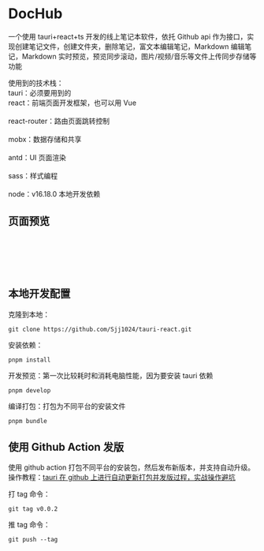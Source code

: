 <h1>DocHub</h1><p>一个使用 tauri+react+ts 开发的线上笔记本软件，依托 Github api 作为接口，实现创建笔记文件，创建文件夹，删除笔记，富文本编辑笔记，Markdown 编辑笔记，Markdown 实时预览，预览同步滚动，图片/视频/音乐等文件上传同步存储等功能</p><p>使用到的技术栈：<br>tauri：必须要用到的<br>react：前端页面开发框架，也可以用 Vue<br><br>react-router：路由页面跳转控制<br><br>mobx：数据存储和共享<br><br>antd：UI 页面渲染<br><br>sass：样式编程<br><br>node：v16.18.0 本地开发依赖</p><h2>页面预览</h2><p><img src="https://cdn.staticaly.com/gh/1024huijia/QingChunMeizi@master/image.35ywvl1kmdc0.webp" alt="" data-href="" style=""/></p><p><img src="https://cdn.staticaly.com/gh/1024huijia/QingChunMeizi@master/image.39hqgfcwwg80.webp" alt="" data-href="" style=""/></p><p><img src="https://cdn.staticaly.com/gh/1024huijia/QingChunMeizi@master/image.1zdc3yt6nylc.webp" alt="" data-href="" style=""/></p><p><img src="https://cdn.staticaly.com/gh/1024huijia/QingChunMeizi@master/image.z3wf7msueeo.webp" alt="" data-href="" style=""/></p><p><img src="https://cdn.staticaly.com/gh/1024huijia/QingChunMeizi@master/image.4l8136m6fp20.webp" alt="" data-href="" style=""/></p><p><img src="https://cdn.staticaly.com/gh/1024huijia/QingChunMeizi@master/image.5rni30s4jws0.webp" alt="" data-href="" style=""/></p><h2>本地开发配置</h2><p>克隆到本地：</p><pre><code >git clone https://github.com/Sjj1024/tauri-react.git
</code></pre><p>安装依赖：</p><pre><code >pnpm install
</code></pre><p>开发预览：第一次比较耗时和消耗电脑性能，因为要安装 tauri 依赖</p><pre><code >pnpm develop
</code></pre><p>编译打包：打包为不同平台的安装文件</p><pre><code >pnpm bundle
</code></pre><h2>使用 Github Action 发版</h2><p>使用 github action 打包不同平台的安装包，然后发布新版本，并支持自动升级。操作教程：<a href="https://xiaoshen.blog.csdn.net/article/details/131963524" target="">tauri 在 github 上进行自动更新打包并发版过程，实战操作避坑</a></p><p>打 tag 命令：</p><pre><code >git tag v0.0.2
</code></pre><p>推 tag 命令：</p><pre><code >git push --tag
</code></pre><p><br></p>